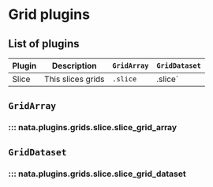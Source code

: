 # Grid plugins

## List of plugins

Plugin  | Description       | `GridArray` | `GridDataset`
--------|-------------------|-------------|--------------
Slice   | This slices grids | `.slice`    | .slice`

## `GridArray`

### ::: nata.plugins.grids.slice.slice_grid_array

## `GridDataset`

### ::: nata.plugins.grids.slice.slice_grid_dataset
